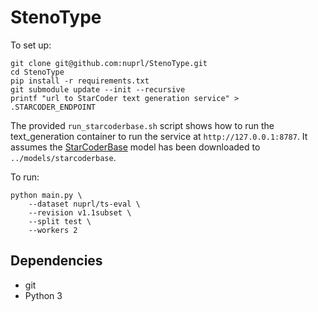# StenoType

To set up:

    git clone git@github.com:nuprl/StenoType.git
    cd StenoType
    pip install -r requirements.txt
    git submodule update --init --recursive
    printf "url to StarCoder text generation service" > .STARCODER_ENDPOINT

The provided `run_starcoderbase.sh` script shows how to run the text_generation
container to run the service at `http://127.0.0.1:8787`. It assumes the
[StarCoderBase](https://huggingface.co/bigcode/starcoderbase) model has been
downloaded to `../models/starcoderbase`.

To run:

    python main.py \
        --dataset nuprl/ts-eval \
        --revision v1.1subset \
        --split test \
        --workers 2

## Dependencies

  * git
  * Python 3
